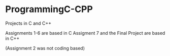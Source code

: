# ProgrammingC-CPP
Projects in C and C++

Assignments 1-6 are based in C
Assigment 7 and the Final Project are based in C++

(Assignment 2 was not coding based)
